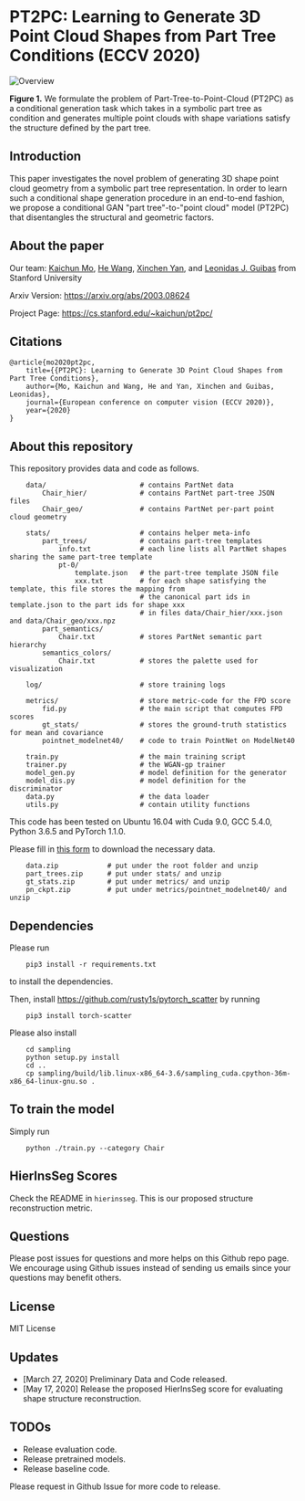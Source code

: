 # PT2PC: Learning to Generate 3D Point Cloud Shapes from Part Tree Conditions (ECCV 2020)

![Overview](https://github.com/daerduoCarey/pt2pc/blob/master/images/teaser.png)

**Figure 1.** We formulate the problem of Part-Tree-to-Point-Cloud (PT2PC) as a conditional generation task which takes in a symbolic part tree as condition and generates multiple point clouds with shape variations satisfy the structure defined by the part tree.

## Introduction
This paper investigates the novel problem of generating 3D shape point cloud geometry from a symbolic part tree representation. In order to learn such a conditional shape generation procedure in an end-to-end fashion, we propose a conditional GAN "part tree"-to-"point cloud" model (PT2PC) that disentangles the structural and geometric factors.

## About the paper

Our team: 
[Kaichun Mo](https://cs.stanford.edu/~kaichun),
[He Wang](http://ai.stanford.edu/~hewang/),
[Xinchen Yan](https://sites.google.com/site/skywalkeryxc/),
and [Leonidas J. Guibas](https://geometry.stanford.edu/member/guibas/) 
from 
Stanford University

Arxiv Version: https://arxiv.org/abs/2003.08624

Project Page: https://cs.stanford.edu/~kaichun/pt2pc/

## Citations


    @article{mo2020pt2pc,
        title={{PT2PC}: Learning to Generate 3D Point Cloud Shapes from Part Tree Conditions},
        author={Mo, Kaichun and Wang, He and Yan, Xinchen and Guibas, Leonidas},
        journal={European conference on computer vision (ECCV 2020)},
        year={2020}
    }

## About this repository

This repository provides data and code as follows.


```
    data/                       # contains PartNet data
        Chair_hier/             # contains PartNet part-tree JSON files
        Chair_geo/              # contains PartNet per-part point cloud geometry

    stats/                      # contains helper meta-info
        part_trees/             # contains part-tree templates
            info.txt            # each line lists all PartNet shapes sharing the same part-tree template
            pt-0/
                template.json   # the part-tree template JSON file
                xxx.txt         # for each shape satisfying the template, this file stores the mapping from 
                                # the canonical part ids in template.json to the part ids for shape xxx
                                # in files data/Chair_hier/xxx.json and data/Chair_geo/xxx.npz
        part_semantics/
            Chair.txt           # stores PartNet semantic part hierarchy
        semantics_colors/
            Chair.txt           # stores the palette used for visualization

    log/                        # store training logs

    metrics/                    # store metric-code for the FPD score
        fid.py                  # the main script that computes FPD scores
        gt_stats/               # stores the ground-truth statistics for mean and covariance
        pointnet_modelnet40/    # code to train PointNet on ModelNet40

    train.py                    # the main training script
    trainer.py                  # the WGAN-gp trainer
    model_gen.py                # model definition for the generator
    model_dis.py                # model definition for the discriminator
    data.py                     # the data loader
    utils.py                    # contain utility functions
```

This code has been tested on Ubuntu 16.04 with Cuda 9.0, GCC 5.4.0, Python 3.6.5 and PyTorch 1.1.0. 

Please fill in [this form](https://docs.google.com/forms/d/e/1FAIpQLScEnRD_b4elKVUHAgWomfmadw6-30caNJ5xJ4ahsu-tkTdXBg/viewform?usp=sf_link) to download the necessary data.

```
    data.zip            # put under the root folder and unzip
    part_trees.zip      # put under stats/ and unzip
    gt_stats.zip        # put under metrics/ and unzip
    pn_ckpt.zip         # put under metrics/pointnet_modelnet40/ and unzip
```

## Dependencies

Please run
    
        pip3 install -r requirements.txt

to install the dependencies.

Then, install https://github.com/rusty1s/pytorch_scatter by running

        pip3 install torch-scatter

Please also install

        cd sampling
        python setup.py install
        cd ..
        cp sampling/build/lib.linux-x86_64-3.6/sampling_cuda.cpython-36m-x86_64-linux-gnu.so .

## To train the model

Simply run

        python ./train.py --category Chair

## HierInsSeg Scores

Check the README in `hierinsseg`. This is our proposed structure reconstruction metric.

## Questions

Please post issues for questions and more helps on this Github repo page. We encourage using Github issues instead of sending us emails since your questions may benefit others.

## License

MIT License

## Updates

* [March 27, 2020] Preliminary Data and Code released.
* [May 17, 2020] Release the proposed HierInsSeg score for evaluating shape structure reconstruction.

## TODOs

* Release evaluation code.
* Release pretrained models.
* Release baseline code.

Please request in Github Issue for more code to release.

